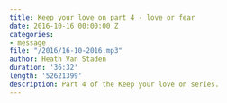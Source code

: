 ```yaml
---
title: Keep your love on part 4 - love or fear
date: 2016-10-16 00:00:00 Z
categories:
- message
file: "/2016/16-10-2016.mp3"
author: Heath Van Staden
duration: '36:32'
length: '52621399'
description: Part 4 of the Keep your love on series.
---
```


